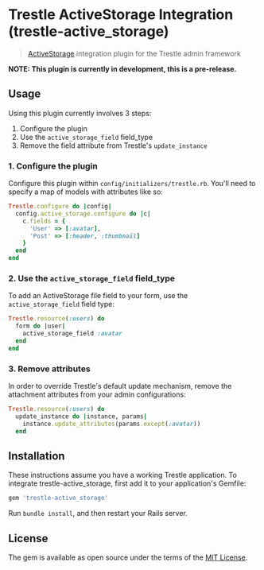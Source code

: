 # Trestle ActiveStorage Integration (trestle-active_storage)

> [ActiveStorage](https://github.com/rails/rails/tree/master/activestorage) integration plugin for the Trestle admin framework

__NOTE: This plugin is currently in development, this is a pre-release.__

## Usage

Using this plugin currently involves 3 steps:

1. Configure the plugin
2. Use the `active_storage_field` field_type
2. Remove the field attribute from Trestle's `update_instance`

### 1. Configure the plugin

Configure this plugin within `config/initializers/trestle.rb`. You'll need to specify a map of models with attributes like so:

```ruby
Trestle.configure do |config|
  config.active_storage.configure do |c|
    c.fields = {
      'User' => [:avatar],
      'Post' => [:header, :thumbnail]
    }
  end
end
```

### 2. Use the `active_storage_field` field_type

To add an ActiveStorage file field to your form, use the `active_storage_field` field type:

```ruby
Trestle.resource(:users) do
  form do |user|
    active_storage_field :avatar
  end
end
```

### 3. Remove attributes

In order to override Trestle's default update mechanism, remove the attachment attributes from your admin configurations:

```ruby
Trestle.resource(:users) do
  update_instance do |instance, params|
    instance.update_attributes(params.except(:avatar))
  end
```

## Installation

These instructions assume you have a working Trestle application. To integrate trestle-active_storage, first add it to your application's Gemfile:

```ruby
gem 'trestle-active_storage'
```

Run `bundle install`, and then restart your Rails server.

## License
The gem is available as open source under the terms of the [MIT License](http://opensource.org/licenses/MIT).
